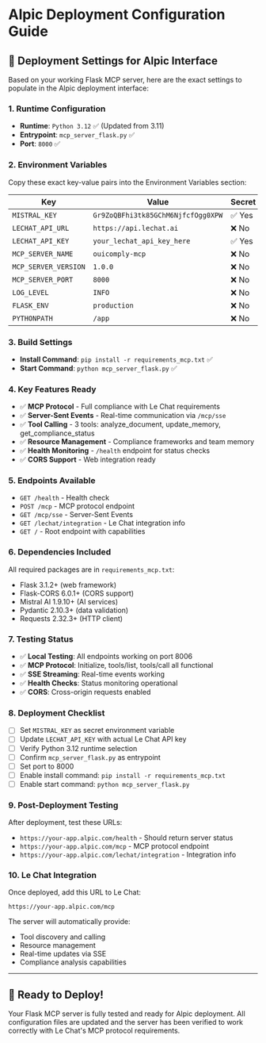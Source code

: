 # Alpic Deployment Configuration Guide

## 🚀 **Deployment Settings for Alpic Interface**

Based on your working Flask MCP server, here are the exact settings to populate in the Alpic deployment interface:

### **1. Runtime Configuration**
- **Runtime**: `Python 3.12` ✅ (Updated from 3.11)
- **Entrypoint**: `mcp_server_flask.py` ✅
- **Port**: `8000` ✅

### **2. Environment Variables**
Copy these exact key-value pairs into the Environment Variables section:

| Key | Value | Secret |
|-----|-------|--------|
| `MISTRAL_KEY` | `Gr9ZoQBFhi3tk85GChM6NjfcfOgg0XPW` | ✅ Yes |
| `LECHAT_API_URL` | `https://api.lechat.ai` | ❌ No |
| `LECHAT_API_KEY` | `your_lechat_api_key_here` | ✅ Yes |
| `MCP_SERVER_NAME` | `ouicomply-mcp` | ❌ No |
| `MCP_SERVER_VERSION` | `1.0.0` | ❌ No |
| `MCP_SERVER_PORT` | `8000` | ❌ No |
| `LOG_LEVEL` | `INFO` | ❌ No |
| `FLASK_ENV` | `production` | ❌ No |
| `PYTHONPATH` | `/app` | ❌ No |

### **3. Build Settings**
- **Install Command**: `pip install -r requirements_mcp.txt` ✅
- **Start Command**: `python mcp_server_flask.py` ✅

### **4. Key Features Ready**
- ✅ **MCP Protocol** - Full compliance with Le Chat requirements
- ✅ **Server-Sent Events** - Real-time communication via `/mcp/sse`
- ✅ **Tool Calling** - 3 tools: analyze_document, update_memory, get_compliance_status
- ✅ **Resource Management** - Compliance frameworks and team memory
- ✅ **Health Monitoring** - `/health` endpoint for status checks
- ✅ **CORS Support** - Web integration ready

### **5. Endpoints Available**
- `GET /health` - Health check
- `POST /mcp` - MCP protocol endpoint
- `GET /mcp/sse` - Server-Sent Events
- `GET /lechat/integration` - Le Chat integration info
- `GET /` - Root endpoint with capabilities

### **6. Dependencies Included**
All required packages are in `requirements_mcp.txt`:
- Flask 3.1.2+ (web framework)
- Flask-CORS 6.0.1+ (CORS support)
- Mistral AI 1.9.10+ (AI services)
- Pydantic 2.10.3+ (data validation)
- Requests 2.32.3+ (HTTP client)

### **7. Testing Status**
- ✅ **Local Testing**: All endpoints working on port 8006
- ✅ **MCP Protocol**: Initialize, tools/list, tools/call all functional
- ✅ **SSE Streaming**: Real-time events working
- ✅ **Health Checks**: Status monitoring operational
- ✅ **CORS**: Cross-origin requests enabled

### **8. Deployment Checklist**
- [ ] Set `MISTRAL_KEY` as secret environment variable
- [ ] Update `LECHAT_API_KEY` with actual Le Chat API key
- [ ] Verify Python 3.12 runtime selection
- [ ] Confirm `mcp_server_flask.py` as entrypoint
- [ ] Set port to 8000
- [ ] Enable install command: `pip install -r requirements_mcp.txt`
- [ ] Enable start command: `python mcp_server_flask.py`

### **9. Post-Deployment Testing**
After deployment, test these URLs:
- `https://your-app.alpic.com/health` - Should return server status
- `https://your-app.alpic.com/mcp` - MCP protocol endpoint
- `https://your-app.alpic.com/lechat/integration` - Integration info

### **10. Le Chat Integration**
Once deployed, add this URL to Le Chat:
```
https://your-app.alpic.com/mcp
```

The server will automatically provide:
- Tool discovery and calling
- Resource management
- Real-time updates via SSE
- Compliance analysis capabilities

---

## 🎯 **Ready to Deploy!**

Your Flask MCP server is fully tested and ready for Alpic deployment. All configuration files are updated and the server has been verified to work correctly with Le Chat's MCP protocol requirements.

